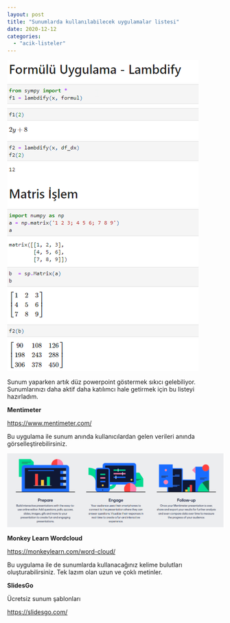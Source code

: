 ```yaml
---
layout: post
title: "Sunumlarda kullanılabilecek uygulamalar listesi"
date: 2020-12-12
categories: 
  - "acik-listeler"
---
```


[![](/images/image-1.png)](https://suatatan.wordpress.com/wp-content/uploads/2020/12/image-1.png)

Sunum yaparken artık düz powerpoint göstermek sıkıcı gelebiliyor. Sunumlarınızı daha aktif daha katılımcı hale getirmek için bu listeyi hazırladım.

**Mentimeter**

https://www.mentimeter.com/

Bu uygulama ile sunum anında kullanıcılardan gelen verileri anında görselleştirebilirsiniz.

[![](/images/image-2.png)](https://suatatan.wordpress.com/wp-content/uploads/2020/12/image-2.png)

**Monkey Learn Wordcloud**

https://monkeylearn.com/word-cloud/

Bu uygulama ile de sunumlarda kullanacağınız kelime bulutları oluşturabilirsiniz. Tek lazım olan uzun ve çoklı metinler.

**SlidesGo**

Ücretsiz sunum şablonları

https://slidesgo.com/
